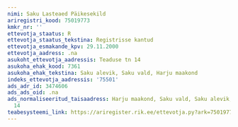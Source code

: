 ```yaml
---
nimi: Saku Lasteaed Päikesekild
ariregistri_kood: 75019773
kmkr_nr: ''
ettevotja_staatus: R
ettevotja_staatus_tekstina: Registrisse kantud
ettevotja_esmakande_kpv: 29.11.2000
ettevotja_aadress: .na
asukoht_ettevotja_aadressis: Teaduse tn 14
asukoha_ehak_kood: 7361
asukoha_ehak_tekstina: Saku alevik, Saku vald, Harju maakond
indeks_ettevotja_aadressis: '75501'
ads_adr_id: 3474606
ads_ads_oid: .na
ads_normaliseeritud_taisaadress: Harju maakond, Saku vald, Saku alevik, Teaduse tn
  14
teabesysteemi_link: https://ariregister.rik.ee/ettevotja.py?ark=75019773&ref=rekvisiidid
---
```

